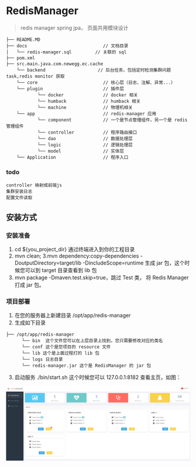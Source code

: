 # RedisManager
> redis manager  spring jpa， 页面共用模块设计

```  代码结构
├── README.MD
├── docs                             // 文档目录
│   └── redis-manager.sql         // 关联的 sql
├── pom.xml
├── src.main.java.com.newegg.ec.cache
    └── backend                    // 后台任务，包括定时检测集群问题task,redis monitor 获取
    └── core                         // 核心层（日志、注解、异常...）
    └── plugin                       // 插件层
            └── docker               // docker 相关
            └── humback              // humback 相关
            └── machine              // 物理机相关
    └── app                          // redis-manager 应用
            └── component            // 一个是节点管理组件，另一个是 redis 管理组件
            └── controller           // 程序路由接口
            └── dao                  // 数据处理层
            └── logic                // 逻辑处理层
            └── model                // 实体层
    └── Application                  // 程序入口
```


### todo

```
controller 映射成前端js
集群安装日志
配置文件读取
```

## 安装方式
### 安装准备
1. cd ${you_project_dir} 通过终端进入到你的工程目录
2. mvn clean; 
3.mvn dependency:copy-dependencies -DoutputDirectory=target/lib -DincludeScope=runtime  生成 jar 包，这个时候您可以到 target 目录查看到 lib 包
4. mvn package -Dmaven.test.skip=true，跳过 Test 类， 将 Redis Manager 打成 jar 包。

### 项目部署
1. 在您的服务器上新建目录 /opt/app/redis-manager
2. 生成如下目录
```
├── /opt/app/redis-manager
      └── bin  这个文件您可以在上层目录上找到，您只需要修改对应的类名
      └── conf 这个是您项目的 resource 文件
      └── lib 这个是上面过程打的 lib 包
      └── logs 日志目录
      └── redis-manager.jar 这个是 RedisManager 的 jar 包
```
3. 启动服务 ./bin/start.sh 这个时候您可以 127.0.0.1:8182 查看主页，如图：
<img src="./docs/images/index.png" />

